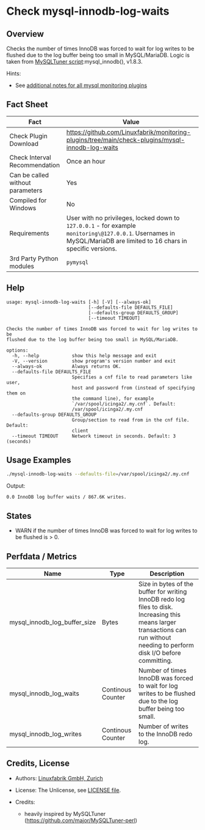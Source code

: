 # Check mysql-innodb-log-waits

## Overview

Checks the number of times InnoDB was forced to wait for log writes to be flushed due to the log buffer being too small in MySQL/MariaDB. Logic is taken from [MySQLTuner script](https://github.com/major/MySQLTuner-perl):mysql_innodb(), v1.8.3.

Hints:

* See [additional notes for all mysql monitoring plugins](https://github.com/Linuxfabrik/monitoring-plugins/blob/main/PLUGINS-MYSQL.rst)


## Fact Sheet

| Fact | Value |
|----|----|
| Check Plugin Download                 | <https://github.com/Linuxfabrik/monitoring-plugins/tree/main/check-plugins/mysql-innodb-log-waits> |
| Check Interval Recommendation         | Once an hour |
| Can be called without parameters      | Yes |
| Compiled for Windows                  | No |
| Requirements                          | User with no privileges, locked down to `127.0.0.1` - for example `monitoring\@127.0.0.1`. Usernames in MySQL/MariaDB are limited to 16 chars in specific versions. |
| 3rd Party Python modules              | `pymysql` |


## Help

```text
usage: mysql-innodb-log-waits [-h] [-V] [--always-ok]
                              [--defaults-file DEFAULTS_FILE]
                              [--defaults-group DEFAULTS_GROUP]
                              [--timeout TIMEOUT]

Checks the number of times InnoDB was forced to wait for log writes to be
flushed due to the log buffer being too small in MySQL/MariaDB.

options:
  -h, --help            show this help message and exit
  -V, --version         show program's version number and exit
  --always-ok           Always returns OK.
  --defaults-file DEFAULTS_FILE
                        Specifies a cnf file to read parameters like user,
                        host and password from (instead of specifying them on
                        the command line), for example
                        `/var/spool/icinga2/.my.cnf`. Default:
                        /var/spool/icinga2/.my.cnf
  --defaults-group DEFAULTS_GROUP
                        Group/section to read from in the cnf file. Default:
                        client
  --timeout TIMEOUT     Network timeout in seconds. Default: 3 (seconds)
```


## Usage Examples

```bash
./mysql-innodb-log-waits --defaults-file=/var/spool/icinga2/.my.cnf
```

Output:

```text
0.0 InnoDB log buffer waits / 867.6K writes.
```


## States

* WARN if the number of times InnoDB was forced to wait for log writes to be flushed is \> 0.


## Perfdata / Metrics

| Name | Type | Description |
|----|----|----|
| mysql_innodb_log_buffer_size | Bytes | Size in bytes of the buffer for writing InnoDB redo log files to disk. Increasing this means larger transactions can run without needing to perform disk I/O before committing. |
| mysql_innodb_log_waits | Continous Counter | Number of times InnoDB was forced to wait for log writes to be flushed due to the log buffer being too small. |
| mysql_innodb_log_writes | Continous Counter | Number of writes to the InnoDB redo log. |


## Credits, License

* Authors: [Linuxfabrik GmbH, Zurich](https://www.linuxfabrik.ch)

* License: The Unlicense, see [LICENSE file](https://unlicense.org/).

* Credits:

    * heavily inspired by MySQLTuner (<https://github.com/major/MySQLTuner-perl>)
